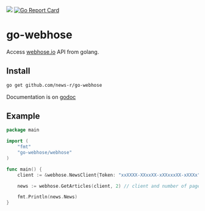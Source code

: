 [![](https://img.shields.io/badge/godoc-reference-5272B4.svg?style=flat-square)](https://godoc.org/github.com/news-r/go-webhose/webhose) [![Go Report Card](https://goreportcard.com/badge/github.com/news-r/go-webhose)](https://goreportcard.com/report/github.com/JohnCoene/go-webhose)

# go-webhose

Access [webhose.io](https://webhose.io) API from golang.

## Install

```bash
go get github.com/news-r/go-webhose
```

Documentation is on [godoc](https://godoc.org/github.com/news-r/go-webhose/webhose)

## Example

```go
package main

import (
	"fmt"
	"go-webhose/webhose"
)

func main() {
	client := &webhose.NewsClient{Token: "xxXXXX-XXxxXX-xXXxxxXX-xXXXx", Query: "go programming language"}

	news := webhose.GetArticles(client, 2) // client and number of pages of result

	fmt.Println(news.News)
}
```

